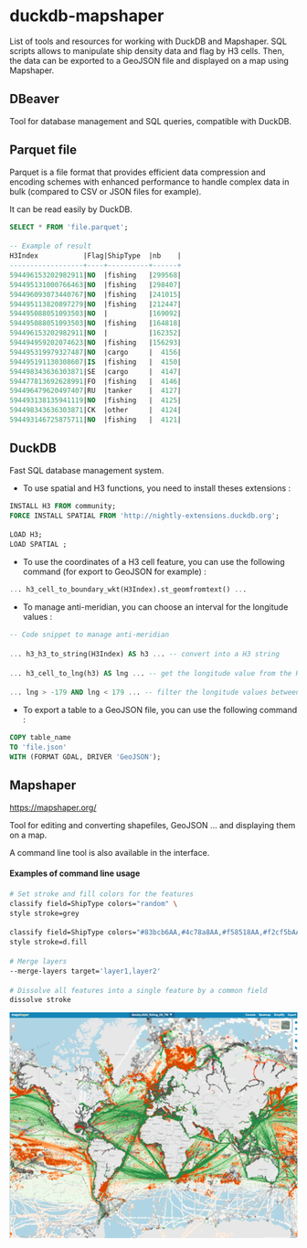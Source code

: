 # duckdb-mapshaper

List of tools and resources for working with DuckDB and Mapshaper. SQL scripts allows to manipulate ship density data and flag by H3 cells. Then, the data can be exported to a GeoJSON file and displayed on a map using Mapshaper.

## DBeaver
Tool for database management and SQL queries, compatible with DuckDB.

## Parquet file
Parquet is a file format that provides efficient data compression and encoding schemes with enhanced performance to handle complex data in bulk (compared to CSV or JSON files for example).

It can be read easily by DuckDB.

```sql
SELECT * FROM 'file.parquet';

-- Example of result
H3Index           |Flag|ShipType  |nb    |
------------------+----+----------+------+
594496153202982911|NO  |fishing   |299568|
594495131000766463|NO  |fishing   |298407|
594496093073440767|NO  |fishing   |241015|
594495113820897279|NO  |fishing   |212447|
594495088051093503|NO  |          |169092|
594495088051093503|NO  |fishing   |164818|
594496153202982911|NO  |          |162352|
594494959202074623|NO  |fishing   |156293|
594495319979327487|NO  |cargo     |  4156|
594495191130308607|IS  |fishing   |  4150|
594498343636303871|SE  |cargo     |  4147|
594477813692628991|FO  |fishing   |  4146|
594496479620497407|RU  |tanker    |  4127|
594493138135941119|NO  |fishing   |  4125|
594498343636303871|CK  |other     |  4124|
594493146725875711|NO  |fishing   |  4121|
```

## DuckDB
Fast SQL database management system. 

- To use spatial and H3 functions, you need to install theses extensions :

```sql
INSTALL H3 FROM community;
FORCE INSTALL SPATIAL FROM 'http://nightly-extensions.duckdb.org';

LOAD H3;
LOAD SPATIAL ;
```

- To use the coordinates of a H3 cell feature, you can use the following command (for export to GeoJSON for example) :

```sql
... h3_cell_to_boundary_wkt(H3Index).st_geomfromtext() ...
```

- To manage anti-meridian, you can choose an interval for the longitude values :
    
```sql
-- Code snippet to manage anti-meridian

... h3_h3_to_string(H3Index) AS h3 ... -- convert into a H3 string

... h3_cell_to_lng(h3) AS lng ... -- get the longitude value from the H3 string

... lng > -179 AND lng < 179 ... -- filter the longitude values between -177 and 177

```

- To export a table to a GeoJSON file, you can use the following command :

```sql
COPY table_name
TO 'file.json'
WITH (FORMAT GDAL, DRIVER 'GeoJSON');
```

## Mapshaper

https://mapshaper.org/

Tool for editing and converting shapefiles, GeoJSON ... and displaying them on a map.

A command line tool is also available in the interface.

#### Examples of command line usage
```bash
# Set stroke and fill colors for the features
classify field=ShipType colors="random" \
style stroke=grey

classify field=ShipType colors="#83bcb6AA,#4c78a8AA,#f58518AA,#f2cf5bAA,#9ecae9AA,#54a24bAA,#d6a5c9AA" \
style stroke=d.fill

# Merge layers
--merge-layers target='layer1,layer2'

# Dissolve all features into a single feature by a common field
dissolve stroke
```

![Mapshaper](mapshaper.png)
